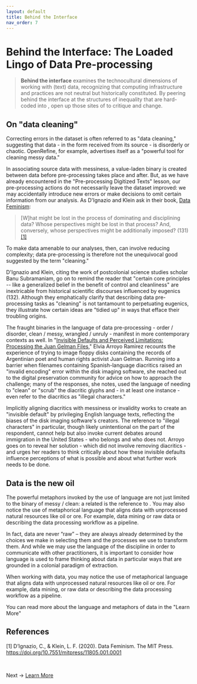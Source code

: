 ```yaml
---
layout: default
title: Behind the Interface
nav_order: 7
---
```


# Behind the Interface: The Loaded Lingo of Data Pre-processing

> **Behind the interface** examines the technocultural dimensions of working with (text) data, recognizing that computing infrastructure and practices are not neutral but historically constituted. By peering behind the interface at the structures of inequality that are hard-coded into  , open up those sites of to critique and change.

## On "data cleaning"

Correcting errors in the dataset is often referred to as "data cleaning," suggesting that data - in the form received from its source - is disorderly or chaotic. OpenRefine, for example, advertises itself as a "powerful tool for cleaning messy data." 

In associating source data with messiness, a value-laden binary is created between data before pre-processing takes place and after. But, as we have already encountered in the "Pre-processing Digitized Texts" lesson, our pre-processing actions do not necessarily leave the dataset improved: we may accidentally introduce new errors or make decisions to omit certain information from our analysis. As D'Ignazio and Klein ask in their book, [Data Feminism](https://mitpress.mit.edu/books/data-feminism):

> \[W]hat might be lost in the process of dominating and disciplining data? Whose perspectives might be lost in that process? And, conversely, whose perspectives might be additionally imposed? (131) [[1]](#1)

To make data amenable to our analyses, then, can involve reducing complexity; data pre-processing is therefore not the unequivocal good suggested by the term "cleaning."

D'Ignazio and Klein, citing the work of postcolonial science studies scholar Banu Subramaniam, go on to remind the reader that "certain core principles -- like a generalized belief in the benefit of control and cleanliness" are inextricable from historical scientific discourses influenced by eugenics (132). Although they emphatically clarify that describing data pre-processing tasks as "cleaning" is not tantamount to perpetuating eugenics, they illustrate how certain ideas are "tidied up" in ways that efface their troubling origins.  

The fraught binaries in the language of data pre-processing - order / disorder, clean / messy, wrangled / unruly - manifest in more contemporary contexts as well. In "[Invisible Defaults and Perceived Limitations: Processing the Juan Gelman Files](https://medium.com/on-archivy/invisible-defaults-and-perceived-limitations-processing-the-juan-gelman-files-4187fdd36759)," Elvia Arroyo Ramirez recounts the experience of trying to image floppy disks containing the records of Argentinian poet and human rights activist Juan Gelman. Running into a barrier when filenames containing Spanish-language diacritics raised an "invalid encoding" error within the disk imaging software, she reached out to the digital preservation community for advice on how to approach the challenge; many of the responses, she notes, used the language of needing to "clean" or "scrub" the diacritic glyphs and - in at least one instance - even refer to the diacritics as "illegal characters." 

Implicitly aligning diacritics with messiness or invalidity works to create an "invisible default" by privileging English language texts, reflecting the biases of the disk imaging software's creators. The reference to "illegal characters" in particular, though likely unintentional on the part of the respondent, cannot help but also invoke current debates around immigration in the United States - who belongs and who does not. Arroyo goes on to reveal her solution - which did not involve removing diacritics - and urges her readers to think critically about how these invisible defaults influence perceptions of what is possible and about what further work needs to be done.

## Data is the new oil

The powerful metaphors invoked by the use of language are not just limited to the binary of messy / clean: a related is the reference to . You may also notice the use of metaphorical language that aligns data with unprocessed natural resources like oil or ore. For example, data mining or raw data or describing the data processing workflow as a pipeline.

In fact, data are never “raw” – they are always already determined by the choices we make in selecting them and the processes we use to transform them. And while we may use the language of the discipline in order to communicate with other practitioners, it is important to consider how language is used to frame thinking about data in particular ways that are grounded in a colonial paradigm of extraction.

When working with data, you may notice the use of metaphorical language that aligns data with unprocessed natural resources like oil or ore. For example, data mining, or raw data or describing the data processing workflow as a pipeline. 

You can read more about the language and metaphors of data in the "Learn More" 

## References
<a id="1">[1]</a>
D’Ignazio, C., & Klein, L. F. (2020). Data Feminism. The MIT Press. https://doi.org/10.7551/mitpress/11805.001.0001


<br />

Next -> [Learn More](learn-more.html)
